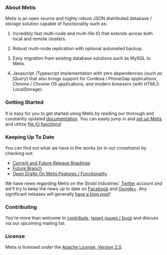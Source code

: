 ### About Metis

Metis is an open source and highly robust JSON distributed database / storage solution capable of functionality such as:

1. Incredibly fast multi-node and multi-file IO that extends across both local and remote clusters.

2. Robust multi-node replication with optional automated backup.

3. Easy migration from existing database solutions such as MySQL to Metis.

4. Javascript /Typescript implementation with zero dependencies (*such as jQuery*) that also brings support for Cordova / PhoneGap applications, Chrome / Chrome OS applications, and modern browsers (with HTML5 LocalStorage).

### Getting Started

It is easy for you to get started using Metis by reading our thorough and constantly updated [documentation](https://github.com/StroblIndustries/Metis/wiki). You can easily jump in and [set up Metis](https://github.com/StroblIndustries/Metis/wiki/Setting-Up-Metis) and utilize [file IO functions](https://github.com/StroblIndustries/Metis/wiki/File-IO)!

### Keeping Up To Date

You can find out what we have in the works (*or in our crosshairs*) by checking out:
* [Current and Future Release Roadmap](https://github.com/StroblIndustries/Metis/wiki/Releases)
* [Future Branch](https://github.com/StroblIndustries/Metis/tree/future)
* [Open Drafts On Metis Features / Functionality](https://github.com/StroblIndustries/Metis/wiki#open-drafts-on-metis-features--functionality)

We have news regarding Metis on the Strobl Industries' [Twitter](https://twitter.com/StroblIndustry) account and we'll try to keep the news up to date on [Facebook](https://facebook.com/Strobl.Industries) and [Google+](https://plus.google.com/116914039528809670714). Any significant releases will generally [have a blog post](https://stroblindustries.com/blog)!

### Contributing

You're more than welcome to [contribute](https://github.com/StroblIndustries/Metis/pulls), [report issues / bugs](https://github.com/StroblIndustries/Metis/issues) and discuss via our upcoming mailing list.

### License

Metis is licensed under the [Apache License, Version 2.0](http://www.apache.org/licenses/LICENSE-2.0 "Apache License v2.0").

